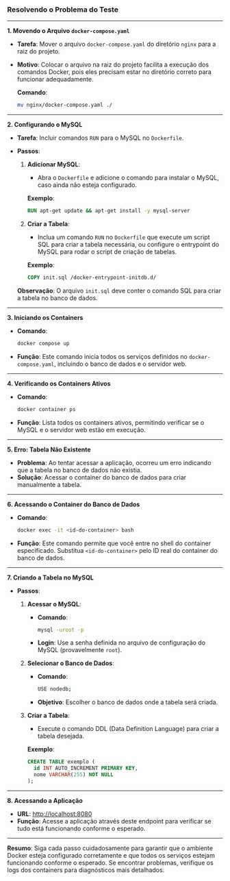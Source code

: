 ### Resolvendo o Problema do Teste

---

**1. Movendo o Arquivo `docker-compose.yaml`**

- **Tarefa**: Mover o arquivo `docker-compose.yaml` do diretório `nginx` para a raiz do projeto.
- **Motivo**: Colocar o arquivo na raiz do projeto facilita a execução dos comandos Docker, pois eles precisam estar no diretório correto para funcionar adequadamente.

  **Comando**:
  ```bash
  mv nginx/docker-compose.yaml ./
  ```

---

**2. Configurando o MySQL**

- **Tarefa**: Incluir comandos `RUN` para o MySQL no `Dockerfile`.
- **Passos**:
  1. **Adicionar MySQL**:
     - Abra o `Dockerfile` e adicione o comando para instalar o MySQL, caso ainda não esteja configurado.
     
     **Exemplo**:
     ```Dockerfile
     RUN apt-get update && apt-get install -y mysql-server
     ```

  2. **Criar a Tabela**:
     - Inclua um comando `RUN` no `Dockerfile` que execute um script SQL para criar a tabela necessária, ou configure o entrypoint do MySQL para rodar o script de criação de tabelas.

     **Exemplo**:
     ```Dockerfile
     COPY init.sql /docker-entrypoint-initdb.d/
     ```

  **Observação**: O arquivo `init.sql` deve conter o comando SQL para criar a tabela no banco de dados.

---

**3. Iniciando os Containers**

- **Comando**:
  ```bash
  docker compose up
  ```
- **Função**: Este comando inicia todos os serviços definidos no `docker-compose.yaml`, incluindo o banco de dados e o servidor web.

---

**4. Verificando os Containers Ativos**

- **Comando**:
  ```bash
  docker container ps
  ```
- **Função**: Lista todos os containers ativos, permitindo verificar se o MySQL e o servidor web estão em execução.

---

**5. Erro: Tabela Não Existente**

- **Problema**: Ao tentar acessar a aplicação, ocorreu um erro indicando que a tabela no banco de dados não existia.
- **Solução**: Acessar o container do banco de dados para criar manualmente a tabela.

---

**6. Acessando o Container do Banco de Dados**

- **Comando**:
  ```bash
  docker exec -it <id-do-container> bash
  ```
- **Função**: Este comando permite que você entre no shell do container especificado. Substitua `<id-do-container>` pelo ID real do container do banco de dados.

---

**7. Criando a Tabela no MySQL**

- **Passos**:

  1. **Acessar o MySQL**:
     - **Comando**:
       ```bash
       mysql -uroot -p
       ```
     - **Login**: Use a senha definida no arquivo de configuração do MySQL (provavelmente `root`).

  2. **Selecionar o Banco de Dados**:
     - **Comando**:
       ```bash
       USE nodedb;
       ```
     - **Objetivo**: Escolher o banco de dados onde a tabela será criada.

  3. **Criar a Tabela**:
     - Execute o comando DDL (Data Definition Language) para criar a tabela desejada.

     **Exemplo**:
     ```sql
     CREATE TABLE exemplo (
       id INT AUTO_INCREMENT PRIMARY KEY,
       nome VARCHAR(255) NOT NULL
     );
     ```

---

**8. Acessando a Aplicação**

- **URL**: [http://localhost:8080](http://localhost:8080)
- **Função**: Acesse a aplicação através deste endpoint para verificar se tudo está funcionando conforme o esperado.

---

**Resumo**: Siga cada passo cuidadosamente para garantir que o ambiente Docker esteja configurado corretamente e que todos os serviços estejam funcionando conforme o esperado. Se encontrar problemas, verifique os logs dos containers para diagnósticos mais detalhados.